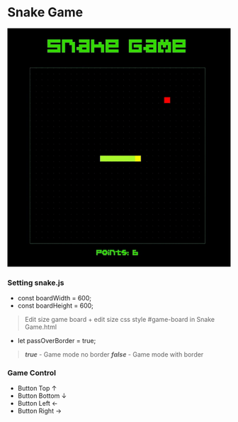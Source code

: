 # Snake Game

![](https://github.com/YanaShineRu/Snake-Game/blob/main/SnakeGame.gif)

### Setting snake.js

* const boardWidth = 600;
* const boardHeight = 600;
> Edit size game board + edit size css style #game-board in Snake Game.html
* let passOverBorder = true; 
> ***true*** - Game mode no border
> ***false*** - Game mode with border

### Game Control

* Button Top ↑
* Button Bottom ↓
* Button Left ←
* Button Right →
